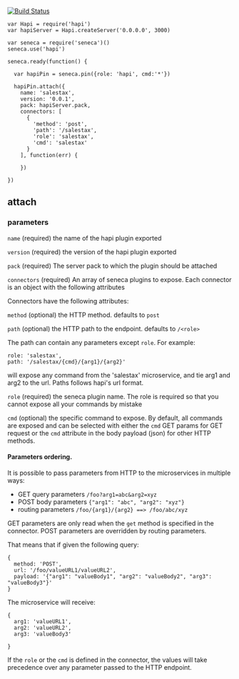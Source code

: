 
[![Build Status](https://api.travis-ci.org/nherment/seneca-hapi.png?branch=master)](https://travis-ci.org/nherment/seneca-hapi)


```
var Hapi = require('hapi')
var hapiServer = Hapi.createServer('0.0.0.0', 3000)

var seneca = require('seneca')()
seneca.use('hapi')

seneca.ready(function() {

  var hapiPin = seneca.pin({role: 'hapi', cmd:'*'})

  hapiPin.attach({
    name: 'salestax',
    version: '0.0.1',
    pack: hapiServer.pack,
    connectors: [
      {
        'method': 'post',
        'path': '/salestax',
        'role': 'salestax',
        'cmd': 'salestax'
      }
    ], function(err) {

    })

})
```


## attach

### parameters

```name``` (required) the name of the hapi plugin exported

```version``` (required) the version of the hapi plugin exported

```pack``` (required) The server pack to which the plugin should be attached


```connectors``` (required) An array of seneca plugins to expose. Each connector is an object with the following attributes

Connectors have the following attributes:

```method``` (optional) the HTTP method. defaults to ```post```

```path``` (optional) the HTTP path to the endpoint. defaults to ```/<role>```

The path can contain any parameters except ```role```.
For example:
```
role: 'salestax',
path: '/salestax/{cmd}/{arg1}/{arg2}'
```
will expose any command from the 'salestax' microservice, and tie arg1 and arg2 to the url.
Paths follows hapi's url format.

```role``` (required) the seneca plugin name. The role is required so that you cannot expose all your commands by mistake

```cmd``` (optional) the specific command to expose. By default, all commands are exposed and can be selected with
either the ```cmd``` GET params for GET request or the ```cmd``` attribute in the body payload (json) for other HTTP
methods.


#### Parameters ordering.

It is possible to pass parameters from HTTP to the microservices in multiple ways:

- GET query parameters ```/foo?arg1=abc&arg2=xyz```
- POST body parameters ```{"arg1": "abc", "arg2": "xyz"}```
- routing parameters ```/foo/{arg1}/{arg2} ==> /foo/abc/xyz```

GET parameters are only read when the ```get``` method is specified in the connector.
POST parameters are overridden by routing parameters.

That means that if given the following query:
```
{
  method: 'POST',
  url: '/foo/valueURL1/valueURL2',
  payload: '{"arg1": "valueBody1", "arg2": "valueBody2", "arg3": "valueBody3"}'
}
```

The microservice will receive:
```
{
  arg1: 'valueURL1',
  arg2: 'valueURL2',
  arg3: 'valueBody3'

}
```

If the ```role``` or the ```cmd``` is defined in the connector, the values will take precedence over any parameter
passed to the HTTP endpoint.

